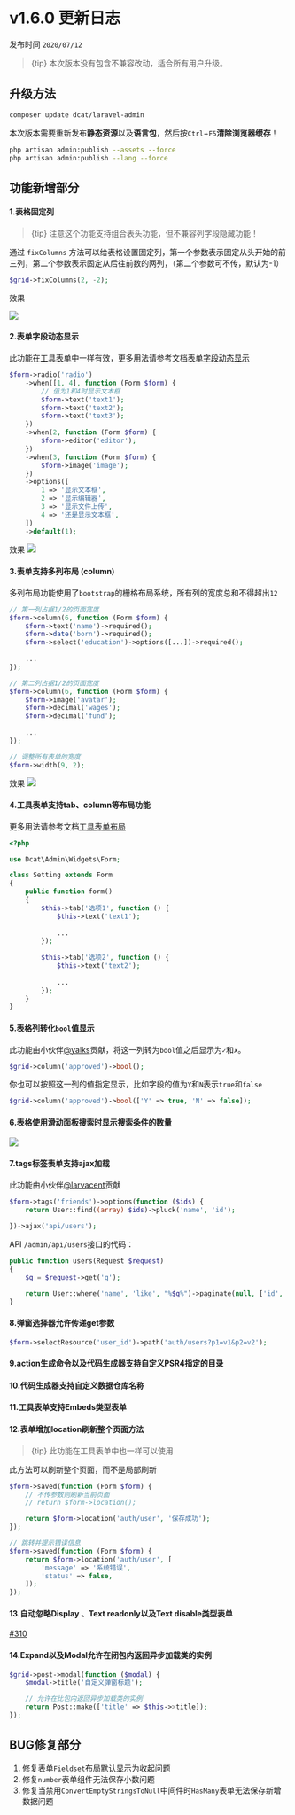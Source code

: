 # v1.6.0 更新日志


发布时间 `2020/07/12`

> {tip} 本次版本没有包含不兼容改动，适合所有用户升级。

## 升级方法

```bash
composer update dcat/laravel-admin
```

本次版本需要重新发布**静态资源**以及**语言包**，然后按`Ctrl`+`F5`**清除浏览器缓存**！
```bash
php artisan admin:publish --assets --force
php artisan admin:publish --lang --force
```


## 功能新增部分

#### 1.表格固定列

> {tip} 注意这个功能支持组合表头功能，但不兼容列字段隐藏功能！

通过 `fixColumns` 方法可以给表格设置固定列，第一个参数表示固定从头开始的前三列，第二个参数表示固定从后往前数的两列，（第二个参数可不传，默认为-1）

```php
$grid->fixColumns(2, -2);
```

效果

<a href="{{public}}/assets/img/screenshots/fixcolumn.gif" target="_blank">
    <img class="img" src="{{public}}/assets/img/screenshots/fixcolumn.gif" />
</a>    

#### 2.表单字段动态显示

此功能在[工具表单](widgets-form.md)中一样有效，更多用法请参考文档[表单字段动态显示](model-form-when.md)

```php
$form->radio('radio')
    ->when([1, 4], function (Form $form) {
        // 值为1和4时显示文本框
        $form->text('text1');
        $form->text('text2');
        $form->text('text3');
    })
    ->when(2, function (Form $form) {
        $form->editor('editor');
    })
    ->when(3, function (Form $form) {
        $form->image('image');
    })
    ->options([
        1 => '显示文本框',
        2 => '显示编辑器',
        3 => '显示文件上传',
        4 => '还是显示文本框',
    ])
    ->default(1);
```
效果
<a href="{{public}}/assets/img/screenshots/form-when.gif" target="_blank">
    <img class="img" src="{{public}}/assets/img/screenshots/form-when.gif" />
</a>  


#### 3.表单支持多列布局 (column)

多列布局功能使用了`bootstrap`的栅格布局系统，所有列的宽度总和不得超出`12`

```php
// 第一列占据1/2的页面宽度
$form->column(6, function (Form $form) {
    $form->text('name')->required();
    $form->date('born')->required();
    $form->select('education')->options([...])->required();
    
    ...
});

// 第二列占据1/2的页面宽度
$form->column(6, function (Form $form) {
    $form->image('avatar');
    $form->decimal('wages');
    $form->decimal('fund');
    
    ...
});

// 调整所有表单的宽度
$form->width(9, 2);
```

效果
<a href="{{public}}/assets/img/screenshots/form-column.png" target="_blank">
    <img class="img" src="{{public}}/assets/img/screenshots/form-column.png" />
</a>  


#### 4.工具表单支持tab、column等布局功能

更多用法请参考文档[工具表单布局](widgets-form.md#layout)
```php
<?php

use Dcat\Admin\Widgets\Form;

class Setting extends Form
{
    public function form()
    {
        $this->tab('选项1', function () {
            $this->text('text1');
            
            ...
        });
        
        $this->tab('选项2', function () {
            $this->text('text2');
            
            ...
        });
    }    
}
```


#### 5.表格列转化`bool`值显示

此功能由小伙伴[@yalks](https://github.com/yalks)贡献，将这一列转为`bool`值之后显示为`✓`和`✗`。

```php
$grid->column('approved')->bool();
```

你也可以按照这一列的值指定显示，比如字段的值为`Y`和`N`表示`true`和`false`

```php
$grid->column('approved')->bool(['Y' => true, 'N' => false]);
```

#### 6.表格使用滑动面板搜索时显示搜索条件的数量

<a href="{{public}}/assets/img/screenshots/filter-num.png" target="_blank">
    <img class="img" src="{{public}}/assets/img/screenshots/filter-num.png" />
</a>  

#### 7.tags标签表单支持ajax加载

此功能由小伙伴[@larvacent](https://github.com/larvacent)贡献

```php
$form->tags('friends')->options(function ($ids) {
    return User::find((array) $ids)->pluck('name', 'id');
    
})->ajax('api/users');
```

API `/admin/api/users`接口的代码：

```php
public function users(Request $request)
{
    $q = $request->get('q');

    return User::where('name', 'like', "%$q%")->paginate(null, ['id', 'name as text']);
}
```

#### 8.弹窗选择器允许传递get参数

```php
$form->selectResource('user_id')->path('auth/users?p1=v1&p2=v2');
```

#### 9.action生成命令以及代码生成器支持自定义PSR4指定的目录


#### 10.代码生成器支持自定义数据仓库名称


#### 11.工具表单支持Embeds类型表单

#### 12.表单增加location刷新整个页面方法

> {tip} 此功能在工具表单中也一样可以使用

此方法可以刷新整个页面，而不是局部刷新

```php
$form->saved(function (Form $form) {
    // 不传参数则刷新当前页面
    // return $form->location();

    return $form->location('auth/user', '保存成功');
});

// 跳转并提示错误信息
$form->saved(function (Form $form) {
    return $form->location('auth/user', [
        'message' => '系统错误',
        'status' => false,
    ]);
});
```

#### 13.自动忽略Display 、Text readonly以及Text disable类型表单

[#310](https://github.com/jqhph/dcat-admin/issues/310)


#### 14.Expand以及Modal允许在闭包内返回异步加载类的实例

```php
$grid->post->modal(function ($modal) {
    $modal->title('自定义弹窗标题');

    // 允许在比包内返回异步加载类的实例
    return Post::make(['title' => $this->>title]);
});
```


## BUG修复部分

1. 修复表单`Fieldset`布局默认显示为收起问题
2. 修复`number`表单组件无法保存小数问题
3. 修复当禁用`ConvertEmptyStringsToNull`中间件时`HasMany`表单无法保存新增数据问题